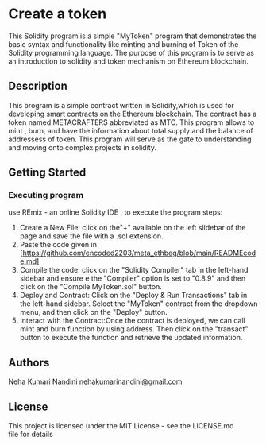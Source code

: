 # Create a token
This Solidity program is a simple "MyToken" program that demonstrates the basic syntax and functionality like minting and burning of Token of the Solidity programming language. The purpose of this program is to serve as an introduction to solidity and token mechanism on Ethereum blockchain.

## Description

This program is a simple contract written in Solidity,which is used for developing smart contracts on the Ethereum blockchain. The contract has a token named METACRAFTERS abbreviated as MTC. This program allows to mint , burn, and have the information about total supply and the balance of addressess of token. 
This program will serve as the gate to understanding and moving onto complex projects in solidity.
## Getting Started

### Executing program
use REmix - an online Solidity IDE , to execute the program
steps:
1) Create a New File: click on the"+" available on the left slidebar of the page and save the file with a .sol extension.
2) Paste the code given in  [https://github.com/encoded2203/meta_ethbeg/blob/main/READMEcode.md]
3) Compile the code: click on the "Solidity Compiler" tab in the left-hand sidebar and ensure e the "Compiler" option is set to "0.8.9" and then click on the "Compile MyToken.sol" button.
4) Deploy and Contract: Click on the "Deploy & Run Transactions" tab in the left-hand sidebar. Select the "MyToken" contract from the dropdown menu, and then click on the "Deploy" button.
5) Interact with the Contract:Once the contract is deployed, we can call mint and burn function by using address. Then click on the "transact" button to execute the function and retrieve the updated information.

## Authors
Neha Kumari Nandini
nehakumarinandini@gmail.com

## License

This project is licensed under the MIT License - see the LICENSE.md file for details

